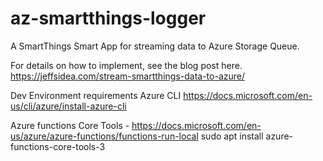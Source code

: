 # az-smartthings-logger

A SmartThings Smart App for streaming data to Azure Storage Queue.

For details on how to implement, see the blog post here.
https://jeffsidea.com/stream-smartthings-data-to-azure/


Dev Environment requirements
Azure CLI
https://docs.microsoft.com/en-us/cli/azure/install-azure-cli

Azure functions Core Tools -
https://docs.microsoft.com/en-us/azure/azure-functions/functions-run-local
sudo apt install azure-functions-core-tools-3